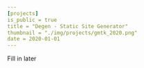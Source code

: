 ```yaml
---
[projects]
is_public = true 
title = "Degen - Static Site Generator"
thumbnail = "./img/projects/gmtk_2020.png"
date = 2020-01-01
---
```


Fill in later